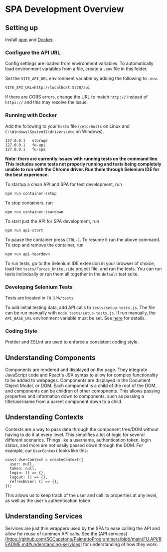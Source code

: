 # SPA Development Overview

## Setting up

Install [npm](https://www.npmjs.com/package/npm) and [Docker](https://www.docker.com/get-started/).

### Configure the API URL

Config settings are loaded from environment variables. To automatically load environment variables from a file, create a `.env` file in this folder.

Set the `VITE_API_URL` environment variable by adding the following to `.env`.

    VITE_API_URL=http://localhost:5278/api

If there are CORS errors, change the URL to match `http://` instead of `https://` and this may resolve the issue.

### Running with Docker

Add the following to your `hosts` file (`/etc/hosts` on Linux and `C:\Windows\System32\drivers\etc` on Windows).

    127.0.0.1	storage
    127.0.0.1	fu-api
    127.0.0.1	fu-spa

**Note: there are currently issues with running tests on the command line. This includes some tests not properly
running and tests being completely unable to run with the Chrome driver. Run them through Selenium IDE for
the best experience.**

To startup a clean API and SPA for test development, run

    npm run container-setup

To stop containers, run

    npm run container-teardown

To start just the API for SPA development, run

    npm run api-start

To pause the container press `CTRL-C`. To resume it run the above command. To stop and remove the container, run

    npm run api-teardown

To run tests, go to the Selenium IDE extension in your browser of choice, load the `tests/Forces_Unite.side` project file, and run the tests. You can run tests indivdually
or run them all together in the `default` test suite.

### Developing Selenium Tests

Tests are located in `FU.SPA/tests`.

To add initial testing data, add API calls to `tests/setup-tests.js`. The file can be run manually with `node tests/setup-tests.js`. If run manually, the `API_BASE_URL` environment variable must be set. See [here](https://nodejs.org/en/learn/command-line/how-to-read-environment-variables-from-nodejs) for details.

### Coding Style

Prettier and ESLint are used to enforce a consistent coding style.

## Understanding Components

Components are rendered and displayed on the page. They integrate JavaScript code and React's JSX syntax to allow for complex functionality to be added to webpages.
Components are displayed in the Document Object Model, or DOM. Each component is a child of the root of the DOM, and components can be children of other comopnents.
This allows passing properties and information down to components, such as passing a title/username from a parent component down to a child.

## Understanding Contexts

Contexts are a way to pass data through the component tree/DOM without having to do it at every level. This simplifies a lot of logic for several different scenarios.
Things like a username, authentication token, login status, and more are not easily passed down through the DOM. For example, our `UserContext` looks like this:

```
const UserContext = createContext({
  user: null,
  token: null,
  login: () => {},
  logout: () => {},
  refreshUser: () => {},
});
```

This allows us to keep track of the user and call its properties at any level, as well as the user's authentication token.

## Understanding Services

Services are just thin wrappers used by the SPA to ease calling the API and allow for reuse of common API calls.
See the (API services)[https://github.com/SCCapstone/PalmettoProgrammers/blob/main/FU.API/README.md#understanding-services] for understanding of how they work.
